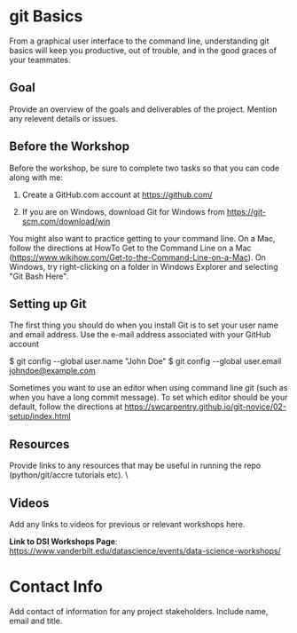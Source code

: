 # git Basics

From a graphical user interface to the command line, understanding git basics will keep you productive, out of trouble, and in the good graces of your teammates. 


## Goal
Provide an overview of the goals and deliverables of the project. Mention any relevent details or issues. 

## Before the Workshop  

Before the workshop, be sure to complete two tasks so that you can code along with me:

1. Create a GitHub.com account at https://github.com/

2. If you are on Windows, download Git for Windows from https://git-scm.com/download/win

You might also want to practice getting to your command line. On a Mac, follow the directions at HowTo Get to the Command Line on a Mac (https://www.wikihow.com/Get-to-the-Command-Line-on-a-Mac). On Windows,  try right-clicking on a folder in Windows Explorer and selecting "Git Bash Here".

## Setting up Git

The first thing you should do when you install Git is to set your user name and email address. Use the e-mail address associated with your GitHub account

$ git config --global user.name "John Doe"
$ git config --global user.email johndoe@example.com

Sometimes you want to use an editor when using command line git (such as when you have a long commit message). To set which editor should be your default, follow the directions at https://swcarpentry.github.io/git-novice/02-setup/index.html


## Resources

Provide links to any resources that may be useful in running the repo (python/git/accre tutorials etc). \

## Videos

Add any links to videos for previous or relevant workshops here. 

**Link to DSI Workshops Page**: https://www.vanderbilt.edu/datascience/events/data-science-workshops/


# Contact Info

Add contact of information for any project stakeholders. Include name, email and title.  
